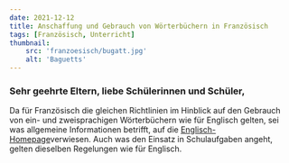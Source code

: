 ```yaml
---
date: 2021-12-12
title: Anschaffung und Gebrauch von Wörterbüchern in Französisch
tags: [Französisch, Unterricht]
thumbnail: 
    src: 'franzoesisch/bugatt.jpg'
    alt: 'Baguetts'
---
```

### Sehr geehrte Eltern, liebe Schülerinnen und Schüler,
Da für Französisch die gleichen Richtlinien im Hinblick auf den Gebrauch von ein- und zweisprachigen Wörterbüchern wie für Englisch gelten, sei was allgemeine Informationen betrifft, auf die <u>Englisch-Homepage</u>verwiesen. Auch was den Einsatz in Schulaufgaben angeht, gelten dieselben Regelungen wie für Englisch.